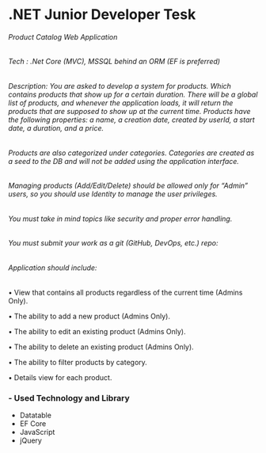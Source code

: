 # .NET Junior Developer Tesk
###### Product Catalog Web Application
###### Tech : .Net Core (MVC), MSSQL behind an ORM (EF is preferred)
###### Description: You are asked to develop a system for products. Which contains products that show up for a certain duration. There will be a global list of products, and whenever the application loads, it will return the products that are supposed to show up at the current time. Products have the following properties: a name, a creation date, created by userId, a start date, a duration, and a price.
 ###### Products are also categorized under categories. Categories are created as a seed to the DB and will not be added using the application interface.
######  Managing products (Add/Edit/Delete) should be allowed only for “Admin” users, so you should use Identity to manage the user privileges.
###### You must take in mind topics like security and proper error handling.
###### You must submit your work as a git (GitHub, DevOps, etc.) repo:
###### Application should include:
• View that contains all products regardless of the current time (Admins Only).

• The ability to add a new product (Admins Only).

• The ability to edit an existing product (Admins Only).

• The ability to delete an existing product (Admins Only).

• The ability to filter products by category.

• Details view for each product.


### - Used Technology and Library
  - Datatable
  - EF Core
  - JavaScript
  - jQuery




